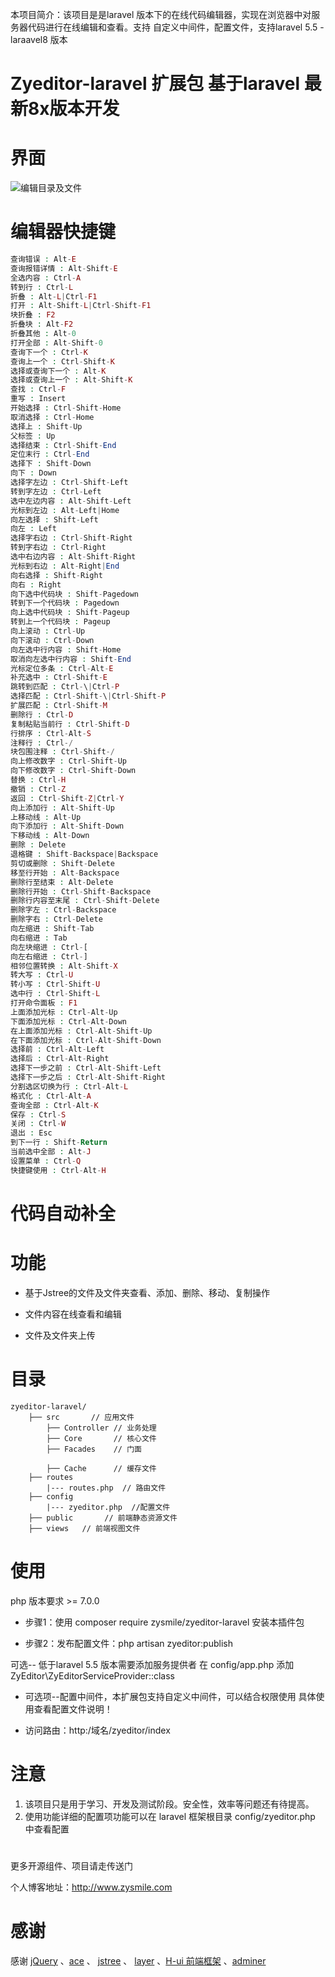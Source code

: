 本项目简介：该项目是是laravel 版本下的在线代码编辑器，实现在浏览器中对服务器代码进行在线编辑和查看。支持 自定义中间件，配置文件，支持laravel 5.5 - laraavel8  版本

# Zyeditor-laravel 扩展包  基于laravel 最新8x版本开发


# 界面
![编辑目录及文件](http://www.zysmile.com/home/images/zyeditor.png "laravel在线代码编辑器扩展包")
# 编辑器快捷键
```php
查询错误 : Alt-E
查询报错详情 : Alt-Shift-E
全选内容 : Ctrl-A
转到行 : Ctrl-L
折叠 : Alt-L|Ctrl-F1
打开 : Alt-Shift-L|Ctrl-Shift-F1
块折叠 : F2
折叠块 : Alt-F2
折叠其他 : Alt-0
打开全部 : Alt-Shift-0
查询下一个 : Ctrl-K
查询上一个 : Ctrl-Shift-K
选择或查询下一个 : Alt-K
选择或查询上一个 : Alt-Shift-K
查找 : Ctrl-F
重写 : Insert
开始选择 : Ctrl-Shift-Home
取消选择 : Ctrl-Home
选择上 : Shift-Up
父标签 : Up
选择结束 : Ctrl-Shift-End
定位末行 : Ctrl-End
选择下 : Shift-Down
向下 : Down
选择字左边 : Ctrl-Shift-Left
转到字左边 : Ctrl-Left
选中左边内容 : Alt-Shift-Left
光标到左边 : Alt-Left|Home
向左选择 : Shift-Left
向左 : Left
选择字右边 : Ctrl-Shift-Right
转到字右边 : Ctrl-Right
选中右边内容 : Alt-Shift-Right
光标到右边 : Alt-Right|End
向右选择 : Shift-Right
向右 : Right
向下选中代码块 : Shift-Pagedown
转到下一个代码块 : Pagedown
向上选中代码块 : Shift-Pageup
转到上一个代码块 : Pageup
向上滚动 : Ctrl-Up
向下滚动 : Ctrl-Down
向左选中行内容 : Shift-Home
取消向左选中行内容 : Shift-End
光标定位多条 : Ctrl-Alt-E
补充选中 : Ctrl-Shift-E
跳转到匹配 : Ctrl-\|Ctrl-P
选择匹配 : Ctrl-Shift-\|Ctrl-Shift-P
扩展匹配 : Ctrl-Shift-M
删除行 : Ctrl-D
复制粘贴当前行 : Ctrl-Shift-D
行排序 : Ctrl-Alt-S
注释行 : Ctrl-/
块包围注释 : Ctrl-Shift-/
向上修改数字 : Ctrl-Shift-Up
向下修改数字 : Ctrl-Shift-Down
替换 : Ctrl-H
撤销 : Ctrl-Z
返回 : Ctrl-Shift-Z|Ctrl-Y
向上添加行 : Alt-Shift-Up
上移动线 : Alt-Up
向下添加行 : Alt-Shift-Down
下移动线 : Alt-Down
删除 : Delete
退格键 : Shift-Backspace|Backspace
剪切或删除 : Shift-Delete
移至行开始 : Alt-Backspace
删除行至结束 : Alt-Delete
删除行开始 : Ctrl-Shift-Backspace
删除行内容至末尾 : Ctrl-Shift-Delete
删除字左 : Ctrl-Backspace
删除字右 : Ctrl-Delete
向左缩进 : Shift-Tab
向右缩进 : Tab
向左块缩进 : Ctrl-[
向左右缩进 : Ctrl-]
相邻位置转换 : Alt-Shift-X
转大写 : Ctrl-U
转小写 : Ctrl-Shift-U
选中行 : Ctrl-Shift-L
打开命令面板 : F1
上面添加光标 : Ctrl-Alt-Up
下面添加光标 : Ctrl-Alt-Down
在上面添加光标 : Ctrl-Alt-Shift-Up
在下面添加光标 : Ctrl-Alt-Shift-Down
选择前 : Ctrl-Alt-Left
选择后 : Ctrl-Alt-Right
选择下一步之前 : Ctrl-Alt-Shift-Left
选择下一步之后 : Ctrl-Alt-Shift-Right
分割选区切换为行 : Ctrl-Alt-L
格式化 : Ctrl-Alt-A
查询全部 : Ctrl-Alt-K
保存 : Ctrl-S
关闭 : Ctrl-W
退出 : Esc
到下一行 : Shift-Return
当前选中全部 : Alt-J
设置菜单 : Ctrl-Q
快捷键使用 : Ctrl-Alt-H
```
# 代码自动补全
# 功能
- 基于Jstree的文件及文件夹查看、添加、删除、移动、复制操作

- 文件内容在线查看和编辑

- 文件及文件夹上传

  

# 目录

	zyeditor-laravel/
		├── src       // 应用文件
			├── Controller // 业务处理
			├── Core       // 核心文件
			├── Facades    // 门面
	
			├── Cache      // 缓存文件
		├── routes     
			|--- routes.php  // 路由文件
		├── config    
			|--- zyeditor.php  //配置文件
		├── public       // 前端静态资源文件
		├── views   // 前端视图文件

# 使用
php 版本要求 >= 7.0.0
-  步骤1：使用   composer require zysmile/zyeditor-laravel  安装本插件包

- 步骤2：发布配置文件：php artisan zyeditor:publish

 可选-- 低于laravel 5.5 版本需要添加服务提供者 在 config/app.php  添加
 ZyEditor\ZyEditorServiceProvider::class

- 可选项--配置中间件，本扩展包支持自定义中间件，可以结合权限使用 具体使用查看配置文件说明！

- 访问路由：http:/域名/zyeditor/index
  
# 注意
1. 该项目只是用于学习、开发及测试阶段。安全性，效率等问题还有待提高。
2. 使用功能详细的配置项功能可以在 laravel 框架根目录 config/zyeditor.php  中查看配置

# 
更多开源组件、项目请走传送门

个人博客地址：http://www.zysmile.com


# 感谢
感谢 [jQuery](https://github.com/jquery/jquery) 、[ace](https://github.com/ajaxorg/ace) 、 [jstree](https://github.com/vakata/jstree) 、 [layer](https://github.com/sentsin/layer) 、[H-ui 前端框架](http://www.h-ui.net/) 、[adminer](https://github.com/vrana/adminer)
